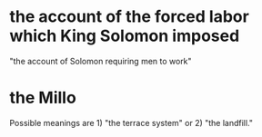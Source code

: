 # the account of the forced labor which King Solomon imposed

"the account of Solomon requiring men to work"

# the Millo

Possible meanings are 1) "the terrace system" or 2) "the landfill."

